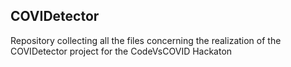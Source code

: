 COVIDetector
---

Repository collecting all the files concerning the realization of the COVIDetector project for the CodeVsCOVID Hackaton
